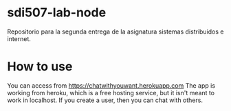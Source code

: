 # sdi507-lab-node
Repositorio para la segunda entrega de la asignatura sistemas distribuidos e internet.

# How to use
You can access from https://chatwithyouwant.herokuapp.com
The app is working from heroku, which is a free hosting service, but it isn't meant to work in localhost.
If you create a user, then you can chat with others.
